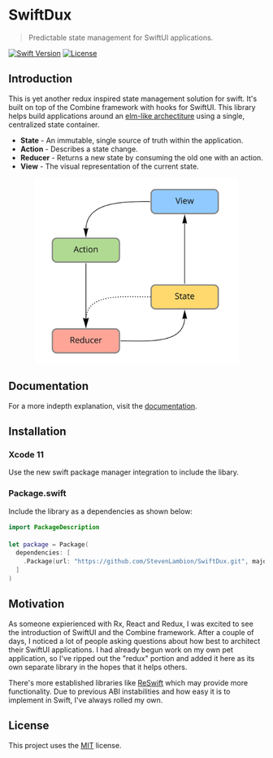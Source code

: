 # SwiftDux

> Predictable state management for SwiftUI applications.

[![Swift Version][swift-image]][swift-url]
[![License][license-image]][license-url]

<!-- [![Build Status][travis-image]][travis-url] -->

## Introduction

This is yet another redux inspired state management solution for swift. It's built on top of the Combine framework with hooks for SwiftUI. This library helps build applications around an [elm-like archectiture](https://guide.elm-lang.org/architecture/) using a single, centralized state container.

- **State** - An immutable, single source of truth within the application.
- **Action** - Describes a state change.
- **Reducer** - Returns a new state by consuming the old one with an action.
- **View** - The visual representation of the current state.

<div style="text-align:center">
  <img src="./Guides/Images/architecture.jpg" width="400"/>
</div>

## Documentation

For a more indepth explanation, visit the [documentation](https://stevenlambion.github.io/SwiftDux/getting-started.html).

## Installation

### Xcode 11

Use the new swift package manager integration to include the libary.

### Package.swift

Include the library as a dependencies as shown below:

```swift
import PackageDescription

let package = Package(
  dependencies: [
    .Package(url: "https://github.com/StevenLambion/SwiftDux.git", majorVersion: 0, minor: 3)
  ]
)
```

## Motivation

As someone expierienced with Rx, React and Redux, I was excited to see the introduction of SwiftUI and the Combine framework. After a couple of days, I noticed a lot of people asking questions about how best to architect their SwiftUI applications. I had already begun work on my own pet application, so I've ripped out the "redux" portion and added it here as its own separate library in the hopes that it helps others.

There's more established libraries like [ReSwift](http://reswift.github.io/ReSwift/master/) which may provide more functionality. Due to previous ABI instabilities and how easy it is to implement in Swift, I've always rolled my own.

[swift-image]: https://img.shields.io/badge/swift-5.1-orange.svg
[swift-url]: https://swift.org/
[license-image]: https://img.shields.io/badge/License-MIT-blue.svg
[license-url]: LICENSE
[travis-image]: https://img.shields.io/travis/dbader/node-datadog-metrics/master.svg
[travis-url]: https://travis-ci.org/dbader/node-datadog-metrics
[codebeat-image]: https://codebeat.co/badges/c19b47ea-2f9d-45df-8458-b2d952fe9dad
[codebeat-url]: https://codebeat.co/projects/github-com-vsouza-awesomeios-com

## License

This project uses the [MIT](./LICENSE) license.
